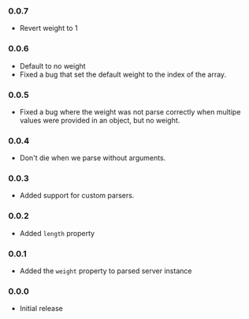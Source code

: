 ### 0.0.7

- Revert weight to 1

### 0.0.6

- Default to no weight
- Fixed a bug that set the default weight to the index of the array.

### 0.0.5

- Fixed a bug where the weight was not parse correctly when multipe values were
  provided in an object, but no weight.

### 0.0.4

- Don't die when we parse without arguments.

### 0.0.3

- Added support for custom parsers.

### 0.0.2

- Added `length` property

### 0.0.1

- Added the `weight` property to parsed server instance

### 0.0.0

- Initial release
